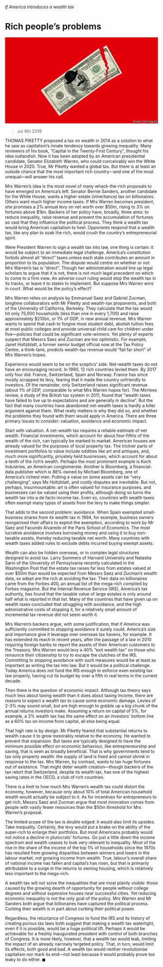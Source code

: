 ###### If America introduces a wealth tax

# Rich people’s problems 

![image](images/20190706_WID005_0.jpg) 

> Jul 6th 2019 

THOMAS PIKETTY proposed a tax on wealth in 2014 as a solution to what he saw as capitalism’s innate tendency towards growing inequality. Many reviewers of his book, “Capital in the Twenty-First Century”, thought his idea outlandish. Now it has been adopted by an American presidential candidate, Senator Elizabeth Warren, who could conceivably win the White House in 2020. True, Mr Piketty wanted a global tax. But there is at least an outside chance that the most important rich country—and one of the most unequal—will answer his call. 

Mrs Warren’s idea is the most novel of many whack-the-rich proposals to have emerged on America’s left. Senator Bernie Sanders, another candidate for the White House, wants a higher estate (inheritance) tax on billionaires. Others want much higher income taxes. If Mrs Warren becomes president, she promises a 2% annual levy on net worth over $50m, rising to 3% on fortunes above $1bn. Backers of her policy have, broadly, three aims: to reduce inequality, raise revenue and prevent the accumulation of fortunes so vast that they influence the political process. They think a wealth tax would bring American capitalism to heel. Opponents respond that a wealth tax, like any plan to soak the rich, would crush the country’s entrepreneurial spirit. 

Were President Warren to sign a wealth tax into law, one thing is certain: it would be subject to an immediate legal challenge. America’s constitution forbids almost all “direct” taxes unless each state contributes an amount in proportion to its population. The dispute would centre on whether or not Mrs Warren’s tax is “direct”. Though her administration would line up legal scholars to argue that it is not, there is not much legal precedent on which to come to a firm view. An adverse court ruling would stop the wealth tax in its tracks, or leave it to states to implement. But suppose Mrs Warren wins in court. What would be the policy’s effect? 

Mrs Warren relies on analysis by Emmanuel Saez and Gabriel Zucman, longtime collaborators with Mr Piketty and wealth-tax proponents, and both of the University of California, Berkeley. They calculate that the tax would hit only 75,000 households (less than one in every 1,700) and raise approximately $210bn, or 1% of GDP, in new annual revenue. Mrs Warren wants to spend that cash to forgive most student debt, abolish tuition fees at most public colleges and provide universal child care for children under five—policies that could be significant vote-winners. Yet plenty of experts suspect that Messrs Saez and Zucman are too optimistic. For example, Janet Holtzblatt, a former senior budget official now at the Tax Policy Centre, a think-tank, predicts wealth-tax revenue would “fall far short” of Mrs Warren’s hopes. 

Experience would seem to be on the sceptics’ side. Net-wealth taxes do not have an encouraging record. In 1990, 12 rich countries levied them. By 2017 only four did: France, Switzerland, Spain and Norway. France has since mostly scrapped its levy, fearing that it made the country unfriendly to investors. Of the remainder, only Switzerland raises significant revenue (about 1% of GDP, comparable to what Mrs Warren hopes for). The Mirrlees review, a study of the British tax system in 2011, found that “wealth taxes have failed to live up to expectations and are generally in decline”. But the fact that many countries have abandoned net-wealth taxes is hardly a killer argument against them. What really matters is why they did so, and whether the problems they found with them would apply in America. There are three primary issues to consider: valuation, avoidance and economic impact. 

Start with valuation. A net-wealth tax requires a reliable estimate of net wealth. Financial investments, which account for about four-fifths of the wealth of the rich, can typically be marked to market. American houses are already valued for the purposes of local property tax. The trickier parts of investment portfolios to value include oddities like art and antiques, and, much more significantly, privately held businesses, which account for about a tenth of the rich’s wealth. Perhaps the most prominent example is Koch Industries, an American conglomerate. Another is Bloomberg, a financial-data publisher which is 88% owned by Michael Bloomberg, one of America’s richest men. Putting a value on some assets can be “very challenging”, says Ms Holtzblatt, and costly disputes are inevitable. But not, perhaps, insurmountable: art is often valued for insurance purposes, and businesses can be valued using their profits, although doing so turns the wealth tax into a de facto income tax. Even so, countries with wealth taxes often exempt many types of assets from the levy to make things simpler. 

That adds to the second problem: avoidance. When Spain exempted small-business shares from its wealth tax in 1994, for example, business owners reorganised their affairs to exploit the exemption, according to work by Mr Saez and Facundo Alvaredo of the Paris School of Economics. The most lucrative avoidance involves borrowing money and using it to buy non-taxable assets, thereby reducing taxable net worth. Many countries with wealth taxes added rules to exclude debts incurred buying exempt assets. 

Wealth can also be hidden overseas, or in complex legal structures designed to avoid tax. Larry Summers of Harvard University and Natasha Sarin of the University of Pennsylvania recently calculated in the Washington Post that the estate tax raises far less from estates valued at over $50m than would be expected from Messrs Saez and Zucman’s wealth data, so adept are the rich at avoiding the tax. Their data on billionaires came from the Forbes 400, an annual list of the mega-rich compiled by Forbes magazine. But the Internal Revenue Service (IRS), America’s tax authority, has found that the taxable value of large estates is only around half what is reported in that list. Many of the countries that have given up on wealth taxes concluded that struggling with avoidance, and the high administrative costs of stopping it, for a relatively small amount of incremental tax revenue did not seem worth it. 

Mrs Warren’s backers argue, with some justification, that if America was sufficiently committed to stopping avoidance it surely could. America’s size and importance give it leverage over overseas tax havens, for example. It has extended its reach in recent years, after the passage of a law in 2010 requiring foreign banks to report the assets of their American customers to the Treasury. Mrs Warren would levy a 40% “exit wealth tax” on those who renounce their citizenship to try to escape the clutches of the IRS. Committing to stopping avoidance with such measures would be at least as important as writing the tax into law. But it would be a political challenge. Today America does not fund the IRS enough to enforce even existing tax law properly, having cut its budget by over a fifth in real terms in the current decade. 

Then there is the question of economic impact. Although tax theory says much less about taxing wealth than it does about taxing income, there are reasons to expect a wealth tax to cause some economic damage. Levies of 2-3% may sound small, but are high enough to gobble up a big chunk of the annual returns investors make. Assuming a return on capital of 5%, for example, a 3% wealth tax has the same effect on an investors’ bottom line as a 60% tax on income from capital, all else being equal. 

That high rate is by design. Mr Piketty feared that substantial returns to wealth cause it to grow inexorably relative to the economy. He wanted to prevent that expansion. But taxes are typically designed to have the minimum possible effect on economic behaviour, like entrepreneurship and saving, that is seen as broadly beneficial. That is why governments tend to tax only property wealth: the supply of land is fixed and cannot shrink in response to the tax. Mrs Warren, by contrast, wants to tax huge fortunes out of existence. That might deter wealth creation—though backers of the tax retort that Switzerland, despite its wealth tax, has one of the highest saving rates in the OECD, a club of rich countries. 

There is a limit to how much Mrs Warren’s wealth tax could distort the economy, however, because only about 10% of total American household wealth would actually be subject to it. As for incentives for entrepreneurs to get rich, Messrs Saez and Zucman argue that most innovation comes from people with vastly fewer resources than the $50m threshold for Mrs Warren’s proposal. 

The limited scope of the tax is double edged: it would also limit its upsides. Take inequality. Certainly, the levy would put a brake on the ability of the super-rich to enlarge their portfolios. But most Americans probably would not notice a decline in plutocrats’ fortunes. Go just a little down the income spectrum and wealth ceases to look very relevant to inequality. Most of the rise in the share of the income of the top 1% of households since the 1970s has resulted from growing disparities between winners and losers in the labour market, not growing income from wealth. True, labour’s overall share of national income has fallen and capital’s has risen, but that is primarily attributable to a surge in the returns to owning housing, which is relatively less important to the mega-rich. 

A wealth tax will not solve the inequalities that are most plainly visible: those caused by the growing dearth of opportunity for people without college degrees and without expensive houses near successful cities. Yet reducing economic inequality is not the only goal of the policy. Mrs Warren and Mr Sanders both argue that billionaires have captured the political process. Curbing their wealth is in part about curbing their political power. 

Regardless, the reluctance of Congress to fund the IRS and its history of creating porous tax laws both suggest that making a wealth tax watertight, even if it is possible, would be a huge political lift. Perhaps it would be achievable for a freshly inaugurated president with control of both branches of Congress. It is more likely, however, that a wealth tax would leak, limiting the impact of an already narrowly targeted policy. That, in turn, would limit its effects, both good and bad. A wealth tax would neither revolutionise capitalism nor mark its end—not least because it would probably prove too leaky to do either. ◼ 

